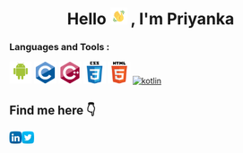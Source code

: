 <h1 align="center">Hello <img src="https://github.com/priyanka0906/priyanka0906/blob/main/gifs/hi.gif" width="30px"> , I'm Priyanka </h1>

<h3 align="left">Languages and Tools :</h3>
<p align="left"> 
<a href="https://developer.android.com" target="_blank"><img src="https://raw.githubusercontent.com/devicons/devicon/master/icons/android/android-original-wordmark.svg" alt="android" width="40" height="40"/></a>
<a href="https://www.cprogramming.com/" target="_blank"><img src="https://raw.githubusercontent.com/devicons/devicon/master/icons/c/c-original.svg" alt="c" width="40" height="40"/></a>
<a href="https://www.w3schools.com/cpp/" target="_blank"><img src="https://raw.githubusercontent.com/devicons/devicon/master/icons/cplusplus/cplusplus-original.svg" alt="cplusplus" width="40" height="40"/></a> 
<a href="https://www.w3schools.com/css/" target="_blank"> <img src="https://raw.githubusercontent.com/devicons/devicon/master/icons/css3/css3-original-wordmark.svg" alt="css3" width="40" height="40"/></a>
<a href="https://www.w3.org/html/" target="_blank"> <img src="https://raw.githubusercontent.com/devicons/devicon/master/icons/html5/html5-original-wordmark.svg" alt="html5" width="40" height="40"/></a> 
<a href="https://kotlinlang.org" target="_blank"> <img src="https://www.vectorlogo.zone/logos/kotlinlang/kotlinlang-icon.svg" alt="kotlin" width="40" height="40"/> </a> 
</p>

## Find me here 👇
<a href="https://www.linkedin.com/in/priyanka-a455a6192/">
  <img align="left" alt="Priyanka's Linkdein" width="22px" src="https://github.com/priyanka0906/priyanka0906/blob/main/img/Linkedin.png" />
</a>
<a href="https://twitter.com/priyank56393129">
  <img align="left" alt="Priyanka's Twitter" width="22px" src="https://github.com/priyanka0906/priyanka0906/blob/main/img/tw.png" />
</a>
